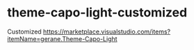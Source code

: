 # theme-capo-light-customized
Customized https://marketplace.visualstudio.com/items?itemName=gerane.Theme-Capo-Light

